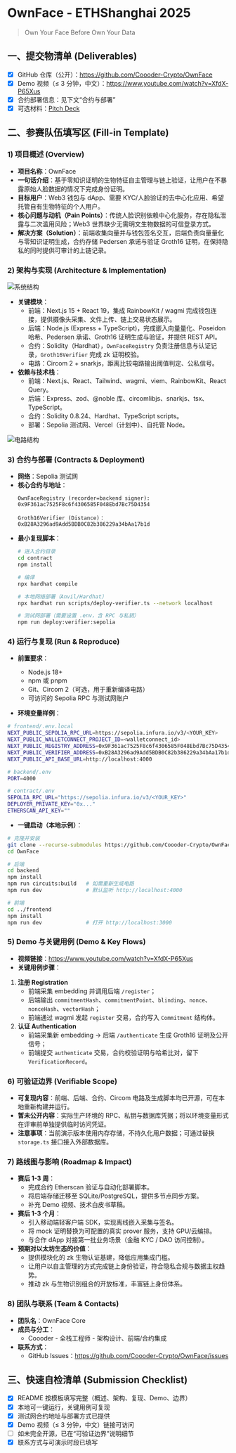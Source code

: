 # OwnFace - ETHShanghai 2025

> Own Your Face Before Own Your Data

## 一、提交物清单 (Deliverables)

- [x] GitHub 仓库（公开）：https://github.com/Coooder-Crypto/OwnFace
- [x] Demo 视频（≤ 3 分钟，中文）：https://www.youtube.com/watch?v=XfdX-P65Xus
- [x] 合约部署信息：见下文“合约与部署”
- [x] 可选材料：[Pitch Deck](https://github.com/Coooder-Crypto/OwnFace/blob/main/OwnFace.pdf)

## 二、参赛队伍填写区 (Fill-in Template)

### 1) 项目概述 (Overview)

- **项目名称**：OwnFace
- **一句话介绍**：基于零知识证明的生物特征自主管理与链上验证，让用户在不暴露原始人脸数据的情况下完成身份证明。
- **目标用户**：Web3 钱包与 dApp、需要 KYC/人脸验证的去中心化应用、希望托管自有生物特征的个人用户。
- **核心问题与动机（Pain Points）**：传统人脸识别依赖中心化服务，存在隐私泄露与二次滥用风险；Web3 世界缺少无需明文生物数据的可信登录方式。
- **解决方案（Solution）**：前端收集向量并与钱包签名交互，后端负责向量量化与零知识证明生成，合约存储 Pedersen 承诺与验证 Groth16 证明，在保持隐私的同时提供可审计的上链记录。

### 2) 架构与实现 (Architecture & Implementation)

![系统结构](ownface.png)

- **关键模块**：
  - 前端：Next.js 15 + React 19，集成 RainbowKit / wagmi 完成钱包连接，提供摄像头采集、文件上传、链上交易状态展示。
  - 后端：Node.js (Express + TypeScript)，完成嵌入向量量化、Poseidon 哈希、Pedersen 承诺、Groth16 证明生成与验证，并提供 REST API。
  - 合约：Solidity（Hardhat），`OwnFaceRegistry` 负责注册信息与认证记录，`Groth16Verifier` 完成 zk 证明校验。
  - 电路：Circom 2 + snarkjs，距离比较电路输出阈值判定、公私信号。
- **依赖与技术栈**：
  - 前端：Next.js、React、Tailwind、wagmi、viem、RainbowKit、React Query。
  - 后端：Express、zod、@noble 库、circomlibjs、snarkjs、tsx、TypeScript。
  - 合约：Solidity 0.8.24、Hardhat、TypeScript scripts。
  - 部署：Sepolia 测试网、Vercel（计划中）、自托管 Node。

![电路结构](circuit.png)

### 3) 合约与部署 (Contracts & Deployment)

- **网络**：Sepolia 测试网
- **核心合约与地址**：
  ```
  OwnFaceRegistry (recorder=backend signer):
  0x9F361ac7525F8c6f4306585F048Ebd7Bc75D4354

  Groth16Verifier (Distance)：
  0xB28A3296ad9Add5BDB0C82b386229a34bAa17b1d
  ```
- **最小复现脚本**：
  ```bash
  # 进入合约目录
  cd contract
  npm install

  # 编译
  npx hardhat compile

  # 本地网络部署（Anvil/Hardhat）
  npx hardhat run scripts/deploy-verifier.ts --network localhost

  # 测试网部署（需要设置 .env，含 RPC 与私钥）
  npm run deploy:verifier:sepolia
  ```

### 4) 运行与复现 (Run & Reproduce)

- **前置要求**：
  - Node.js 18+
  - npm 或 pnpm
  - Git、Circom 2（可选，用于重新编译电路）
  - 可访问的 Sepolia RPC 与测试网账户

- **环境变量样例**：

```bash
# frontend/.env.local
NEXT_PUBLIC_SEPOLIA_RPC_URL=https://sepolia.infura.io/v3/<YOUR_KEY>
NEXT_PUBLIC_WALLETCONNECT_PROJECT_ID=<walletconnect_id>
NEXT_PUBLIC_REGISTRY_ADDRESS=0x9F361ac7525F8c6f4306585F048Ebd7Bc75D4354
NEXT_PUBLIC_VERIFIER_ADDRESS=0xB28A3296ad9Add5BDB0C82b386229a34bAa17b1d
NEXT_PUBLIC_API_BASE_URL=http://localhost:4000

# backend/.env
PORT=4000

# contract/.env
SEPOLIA_RPC_URL="https://sepolia.infura.io/v3/<YOUR_KEY>"
DEPLOYER_PRIVATE_KEY="0x..."
ETHERSCAN_API_KEY=""
```

- **一键启动（本地示例）**：

```bash
# 克隆并安装
git clone --recurse-submodules https://github.com/Coooder-Crypto/OwnFace.git
cd OwnFace

# 后端
cd backend
npm install
npm run circuits:build   # 如需重新生成电路
npm run dev              # 默认监听 http://localhost:4000

# 前端
cd ../frontend
npm install
npm run dev              # 打开 http://localhost:3000
```

### 5) Demo 与关键用例 (Demo & Key Flows)

- **视频链接**：https://www.youtube.com/watch?v=XfdX-P65Xus
- **关键用例步骤**：
1. **注册 Registration**  
   - 前端采集 embedding 并调用后端 `/register`；  
   - 后端输出 `commitmentHash`、`commitmentPoint`、`blinding`、`nonce`、`nonceHash`、`vectorHash`；  
   - 前端通过 wagmi 发起 `register` 交易，合约写入 `Commitment` 结构体。  
2. **认证 Authentication**  
   - 前端采集新 embedding → 后端 `/authenticate` 生成 Groth16 证明及公开信号；  
   - 前端提交 `authenticate` 交易，合约校验证明与哈希比对，留下 `VerificationRecord`。 
### 6) 可验证边界 (Verifiable Scope)

- **可复现内容**：前端、后端、合约、Circom 电路及生成脚本均已开源，可在本地重新构建并运行。
- **暂未公开内容**：实际生产环境的 RPC、私钥与数据库凭据；将以环境变量形式在评审前单独提供临时访问凭证。
- **注意事项**：当前演示版本使用内存存储，不持久化用户数据；可通过替换 `storage.ts` 接口接入外部数据库。

### 7) 路线图与影响 (Roadmap & Impact)

- **赛后 1-3 周**：
  - 完成合约 Etherscan 验证与自动化部署脚本。
  - 将后端存储迁移至 SQLite/PostgreSQL，提供多节点同步方案。
  - 补充 Demo 视频、技术白皮书草稿。
- **赛后 1-3 个月**：
  - 引入移动端轻客户端 SDK，实现离线嵌入采集与签名。
  - 将 mock 证明替换为可配置的真实 prover 服务，支持 GPU/云编排。
  - 与合作 dApp 对接第一批业务场景（金融 KYC / DAO 访问控制）。
- **预期对以太坊生态的价值**：
  - 提供模块化的 zk 生物认证基建，降低应用集成门槛。
  - 让用户以自主管理的方式完成链上身份验证，符合隐私合规与数据主权趋势。
  - 推动 zk 与生物识别组合的开放标准，丰富链上身份体系。

### 8) 团队与联系 (Team & Contacts)

- **团队名**：OwnFace Core
- **成员与分工**：
  - Coooder - 全栈工程师 - 架构设计、前端/合约集成
- **联系方式**：
  - GitHub Issues：https://github.com/Coooder-Crypto/OwnFace/issues


## 三、快速自检清单 (Submission Checklist)

- [x] README 按模板填写完整（概述、架构、复现、Demo、边界）
- [x] 本地可一键运行，关键用例可复现
- [x] 测试网合约地址与部署方式已提供
- [x] Demo 视频（≤ 3 分钟，中文）链接可访问
- [ ] 如未完全开源，已在“可验证边界”说明细节
- [x] 联系方式与可演示时段已填写
